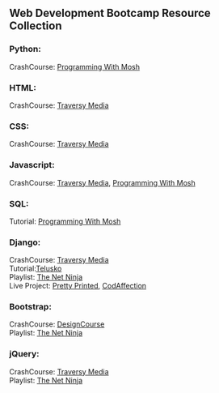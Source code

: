 ## Web Development Bootcamp Resource Collection

### Python:
CrashCourse: [Programming With Mosh](https://www.youtube.com/watch?v=f79MRyMsjrQ)

### HTML:
CrashCourse: [Traversy Media](https://www.youtube.com/watch?v=UB1O30fR-EE)

### CSS:
CrashCourse: [Traversy Media](https://www.youtube.com/watch?v=yfoY53QXEnI)

### Javascript:
CrashCourse: [Traversy Media](https://www.youtube.com/watch?v=hdI2bqOjy3c), [Programming With Mosh](https://www.youtube.com/watch?v=W6NZfCO5SIk)

### SQL:
Tutorial: [Programming With Mosh](https://www.youtube.com/watch?v=7S_tz1z_5bA)

### Django:
CrashCourse: [Traversy Media](https://www.youtube.com/watch?v=e1IyzVyrLSU)\
Tutorial:[Telusko](https://youtu.be/OTmQOjsl0eg) \
Playlist: [The Net Ninja](https://www.youtube.com/playlist?list=PL4cUxeGkcC9ib4HsrXEYpQnTOTZE1x0uc)\
Live Project: [Pretty Printed](https://youtu.be/v7xjdXWZafY), [CodAffection](https://youtu.be/N6jzspc2kds)

### Bootstrap:
CrashCourse: [DesignCourse](https://youtu.be/hnCmSXCZEpU) \
Playlist: [The Net Ninja](https://www.youtube.com/playlist?list=PL4cUxeGkcC9jE_cGvLLC60C_PeF_24pvv)

### jQuery:
CrashCourse: [Traversy Media](https://youtu.be/3nrLc_JOF7k)\
Playlist: [The Net Ninja](https://www.youtube.com/playlist?list=PL4cUxeGkcC9hNUJ0j6ccnOAcJIPoTRpO4)
